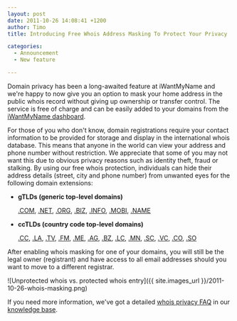 ```yaml
---
layout: post
date: 2011-10-26 14:08:41 +1200
author: Timo
title: Introducing Free Whois Address Masking To Protect Your Privacy

categories:
  - Announcement
  - New feature

---
```


Domain privacy has been a long-awaited feature at iWantMyName and we're happy to now give you an option to mask your home address in the public whois record without giving up ownership or transfer control. The service is free of charge and can be easily added to your domains from the [iWantMyName dashboard](https://iwantmyname.com/dashboard/domains).

For those of you who don't know, domain registrations require your contact information to be provided for storage and display in the international whois database. This means that anyone in the world can view your address and phone number without restriction.
We appreciate that some of you may not want this due to obvious privacy reasons such as identity theft, fraud or stalking. By using our free whois protection, individuals can hide their address details (street, city and phone number) from unwanted eyes for the following domain extensions:

*   **gTLDs (generic top-level domains)**

     [.COM](https://iwantmyname.com/domains/com-domain-name-registration-for-commercial), [.NET](https://iwantmyname.com/domains/net-domain-name-registration-for-network), [.ORG](https://iwantmyname.com/domains/org-domain-name-registration-for-organisation), [.BIZ](https://iwantmyname.com/domains/biz-domain-name-registration-for-business), [.INFO](https://iwantmyname.com/domains/info-domain-name-registration-for-information), [.MOBI](https://iwantmyname.com/domains/mobi-domain-name-registration-for-mobile), [.NAME](https://iwantmyname.com/domains/name-domain-name-registration-for-names)

*   **ccTLDs (country code top-level domains)**

       [.CC](https://iwantmyname.com/domains/cc-domain-name-registration-for-cocos-keeling-islands), [.LA](https://iwantmyname.com/domains/la-lao-domain-name-registration-for-laos), [.TV](https://iwantmyname.com/domains/tv-tuvaluan-domain-name-registration-for-tuvalu), [.FM](https://iwantmyname.com/domains/fm-domain-name-registration-for-federated-states-of-micronesia), [.ME](https://iwantmyname.com/domains/me-montenegrean-domain-name-registration-for-montenegro), [.AG](https://iwantmyname.com/domains/ag-domain-name-registration-for-antigua-and-barbuda), [.BZ](https://iwantmyname.com/domains/bz-belizean-domain-name-registration-for-belize), [.LC](https://iwantmyname.com/domains/lc-saint-lucian-domain-name-registration-for-saint-lucia), [.MN](https://iwantmyname.com/domains/mn-mongolian-domain-name-registration-for-mongolia), [.SC](https://iwantmyname.com/domains/sc-seychellois-domain-name-registration-for-seychelles), [.VC](https://iwantmyname.com/domains/vc-domain-name-registration-for-saint-vincent-and-the-grenadines), [.CO](https://iwantmyname.com/domains/co-colombian-domain-name-registration-for-colombia), [.SO](https://iwantmyname.com/domains/so-somali-domain-name-registration-for-somalia)

After enabling whois masking for one of your domains, you will still be the legal owner (registrant) and have access to all email addresses should you want to move to a different registrar.

![Unprotected whois vs. protected whois entry]({{ site.images_url }}/2011-10-26-whois-masking.png)

If you need more information, we've got a detailed [whois privacy FAQ](http://help.iwantmyname.com/customer/portal/articles/184425-do-you-offer-a-whois-privacy-service-) in our [knowledge base](http://help.iwantmyname.com).
